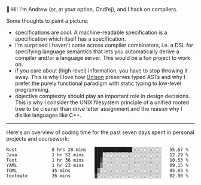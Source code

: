 :wave: Hi! I'm Andrew (or, at your option, Ondřej), and I hack on compilers. 

Some thoughts to paint a picture:
- specifications are cool. A machine-readable specification is a specification which itself has a specification.
- I'm surprised I haven't come across compiler combinators, i.e. a DSL for specifying language semantics that lets you automatically derive a compiler and/or a language server. This would be a fun project to work on.
- if you care about (high-level) information, you have to stop throwing it away. This is why I love how [Unison](https://github.com/unisonweb/unison) preserves typed ASTs and why I prefer the purely functional paradigm with static typing to low-level programming.
- objective complexity should play an important role in design decisions. This is why I consider the UNIX filesystem principle of a unified rooted tree to be cleaner than drive letter assignment and the reason why I dislike languages like C++.

---

Here's an overview of coding time for the past seven days spent in personal projects and coursework:
<!--START_SECTION:waka-->

```text
Rust             8 hrs 28 mins   ██████████████░░░░░░░░░░░   55.67 %
Java             1 hr 52 mins    ███░░░░░░░░░░░░░░░░░░░░░░   12.29 %
Text             1 hr 36 mins    ██▓░░░░░░░░░░░░░░░░░░░░░░   10.53 %
YAML             1 hr 23 mins    ██▒░░░░░░░░░░░░░░░░░░░░░░   09.15 %
TOML             45 mins         █▒░░░░░░░░░░░░░░░░░░░░░░░   05.03 %
textmate         26 mins         ▓░░░░░░░░░░░░░░░░░░░░░░░░   02.90 %
```

<!--END_SECTION:waka-->

<!--
**viluon/viluon** is a ✨ _special_ ✨ repository because its `README.md` (this file) appears on your GitHub profile.

Here are some ideas to get you started:

- 🔭 I’m currently working on ...
- 🌱 I’m currently learning ...
- 👯 I’m looking to collaborate on ...
- 🤔 I’m looking for help with ...
- 💬 Ask me about ...
- 📫 How to reach me: ...
- 😄 Pronouns: ...
- ⚡ Fun fact: ...
-->
